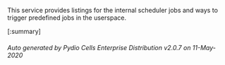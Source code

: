 






This service provides listings for the internal scheduler jobs and ways to trigger predefined jobs in the userspace.

[:summary]

###### Auto generated by Pydio Cells Enterprise Distribution v2.0.7 on 11-May-2020
